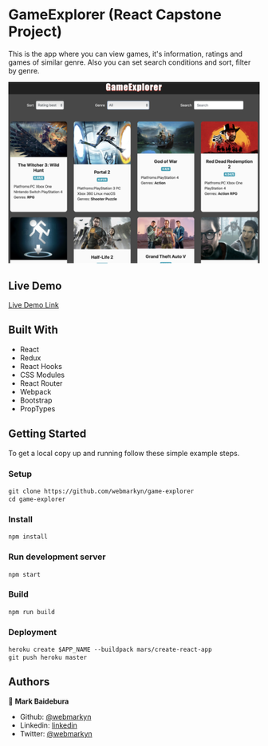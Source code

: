 # GameExplorer (React Capstone Project)

This is the app where you can view games, it's information, ratings and games of similar genre. Also you can set search conditions and sort, filter by genre.

![screenshot](./screenshot.png)

## Live Demo

[Live Demo Link](http://game-explorer.herokuapp.com/)

## Built With

- React
- Redux
- React Hooks
- CSS Modules
- React Router
- Webpack
- Bootstrap
- PropTypes

## Getting Started

To get a local copy up and running follow these simple example steps.

### Setup
    git clone https://github.com/webmarkyn/game-explorer
    cd game-explorer
### Install
    npm install
### Run development server
    npm start
### Build
    npm run build
### Deployment
    heroku create $APP_NAME --buildpack mars/create-react-app
    git push heroku master

## Authors

👤 **Mark Baidebura**

- Github: [@webmarkyn](https://github.com/webmarkyn)
- Linkedin: [linkedin](https://www.linkedin.com/in/mark-baidebura/)
- Twitter: [@webmarkyn](https://twitter.com/webmarkyn)


